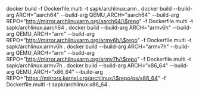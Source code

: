 docker build -f Dockerfile.multi -t sapk/archlinux:arm .
docker build --build-arg ARCH="aarch64" --build-arg QEMU_ARCH="aarch64" --build-arg REPO="http://mirror.archlinuxarm.org/aarch64/\$repo"  -f Dockerfile.multi -t sapk/archlinux:aarch64 .
docker build --build-arg ARCH="armv6h" --build-arg QEMU_ARCH="arm" --build-arg REPO="http://mirror.archlinuxarm.org/armv6h/\$repo"  -f Dockerfile.multi -t sapk/archlinux:armv6h .
docker build --build-arg ARCH="armv7h" --build-arg QEMU_ARCH="arm" --build-arg REPO="http://mirror.archlinuxarm.org/armv7h/\$repo"  -f Dockerfile.multi -t sapk/archlinux:armv7h .
docker build --build-arg ARCH="x86_64" --build-arg QEMU_ARCH="x86_64" --build-arg REPO="https://mirrors.kernel.org/archlinux/\$repo/os/x86_64"  -f Dockerfile.multi -t sapk/archlinux:x86_64 .